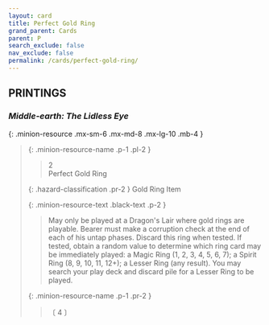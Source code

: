 ```yaml
---
layout: card
title: Perfect Gold Ring
grand_parent: Cards
parent: P
search_exclude: false
nav_exclude: false
permalink: /cards/perfect-gold-ring/
---
```


## PRINTINGS


### _Middle-earth: The Lidless Eye_

{: .minion-resource .mx-sm-6 .mx-md-8 .mx-lg-10 .mb-4 }
> {: .minion-resource-name .p-1 .pl-2 }
> > <div class="hazard-mp">2</div>
> > <div class="card-name">Perfect Gold Ring</div>
>
> {: .hazard-classification .pr-2 }
> Gold Ring Item
>
> {: .minion-resource-text .black-text .p-2 }
> > May only be played at a Dragon's Lair where gold rings are playable. Bearer must make a corruption check at the end of each of his untap phases. Discard this ring when tested. If tested, obtain a random value to determine which ring card may be immediately played: a Magic Ring (1, 2, 3, 4, 5, 6, 7); a Spirit Ring (8, 9, 10, 11, 12+); a Lesser Ring (any result). You may search your play deck and discard pile for a Lesser Ring to be played. 
> 
> {: .minion-resource-name .p-1 .pr-2 }
> > <div class="card-shield"></div>
> > <div class="card-corruption-white">〔 4 〕</div>
